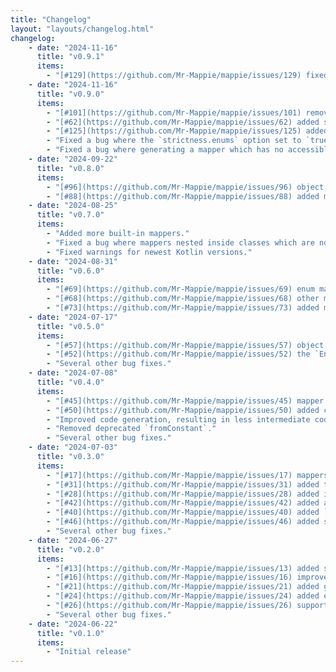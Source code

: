 ```yaml
---
title: "Changelog"
layout: "layouts/changelog.html"
changelog:
    - date: "2024-11-16"
      title: "v0.9.1"
      items:
        - "[#129](https://github.com/Mr-Mappie/mappie/issues/129) fixed bug where mappie will run when the mappie-api comes in as a transitive dependency."
    - date: "2024-11-16"
      title: "v0.9.0"
      items:
        - "[#101](https://github.com/Mr-Mappie/mappie/issues/101) removed deprecated method 'parameter(String)'"
        - "[#62](https://github.com/Mr-Mappie/mappie/issues/62) added support for local mapper configuration via annotations."
        - "[#125](https://github.com/Mr-Mappie/mappie/issues/125) added fromPropertyNotNull which automatically applies requireNotNull."
        - "Fixed a bug where the `strictness.enums` option set to `true` possibly resulted in a compilation error."
        - "Fixed a bug where generating a mapper which has no accessible constructor resulted in an internal error instead of a nice error message."
    - date: "2024-09-22"
      title: "v0.8.0"
      items:
        - "[#96](https://github.com/Mr-Mappie/mappie/issues/96) object mappers can now be generated automatically."
        - "[#88](https://github.com/Mr-Mappie/mappie/issues/88) added more multiplatform targets."
    - date: "2024-08-25"
      title: "v0.7.0"
      items:
        - "Added more built-in mappers."
        - "Fixed a bug where mappers nested inside classes which are not a mapper are not generated."
        - "Fixed warnings for newest Kotlin versions."
    - date: "2024-08-31"
      title: "v0.6.0"
      items:
        - "[#69](https://github.com/Mr-Mappie/mappie/issues/69) enum mappers can now be generated automatically if source and target contain the same entries."
        - "[#68](https://github.com/Mr-Mappie/mappie/issues/68) other mappers are automatically resolved in mappings and applied using the via operator."
        - "[#73](https://github.com/Mr-Mappie/mappie/issues/73) added multiple built-in mappers."
    - date: "2024-07-17"
      title: "v0.5.0"
      items:
        - "[#57](https://github.com/Mr-Mappie/mappie/issues/57) object mappers can now use property setters."
        - "[#52](https://github.com/Mr-Mappie/mappie/issues/52) the `EnumMappie` target type does not have to be an enum, but can be any."
        - "Several other bug fixes."
    - date: "2024-07-08"
      title: "v0.4.0"
      items:
        - "[#45](https://github.com/Mr-Mappie/mappie/issues/45) mapper can now have multiple from parameters."
        - "[#50](https://github.com/Mr-Mappie/mappie/issues/50) added compatibility with Kotlin `1.9.24` and `2.0.20-Beta1`."
        - "Improved code generation, resulting in less intermediate code being generated."
        - "Removed deprecated `fromConstant`."
        - "Several other bug fixes."  
    - date: "2024-07-03"
      title: "v0.3.0"
      items:
        - "[#17](https://github.com/Mr-Mappie/mappie/issues/17) mappers can now be declared as inner declarations, instead of requiring them to be top-level."
        - "[#31](https://github.com/Mr-Mappie/mappie/issues/31) added the explicit mapping method `thrownByEnumEntry` to throw an exception as a result when mapping an enum entry."
        - "[#28](https://github.com/Mr-Mappie/mappie/issues/28) added implicit mapping inference of mappers with the same name but a different type, but a mapper for those types are defined."
        - "[#42](https://github.com/Mr-Mappie/mappie/issues/42) added a configuration option to disable resolving via default arguments."
        - "[#40](https://github.com/Mr-Mappie/mappie/issues/40) added `to` alias to refer to for target properties as an alternative to the fully written out `TO` type."
        - "[#46](https://github.com/Mr-Mappie/mappie/issues/46) added support for Java get methods."
        - "Several other bug fixes."
    - date: "2024-06-27"
      title: "v0.2.0"
      items:
        - "[#13](https://github.com/Mr-Mappie/mappie/issues/13) added support for declaring a mapper without an implementation of map."
        - "[#16](https://github.com/Mr-Mappie/mappie/issues/16) improved resolution of explicit parameter names."
        - "[#21](https://github.com/Mr-Mappie/mappie/issues/21) added global configuration option to report all warnings as errors."
        - "[#24](https://github.com/Mr-Mappie/mappie/issues/24) added explicit mapping `fromValue` as a replacement of the much more restricting `fromConstant`."
        - "[#26](https://github.com/Mr-Mappie/mappie/issues/26) support for selecting nested properties."
        - "Several other bug fixes."
    - date: "2024-06-22"
      title: "v0.1.0"
      items:
        - "Initial release"
---
```

